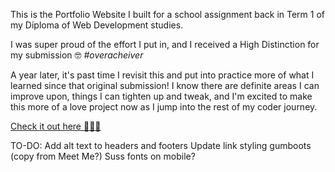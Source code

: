 This is the Portfolio Website I built for a school assignment back in Term 1 of my Diploma of Web Development studies.

I was super proud of the effort I put in, and I received a High Distinction for my submission 🤓 <i>\#overacheiver</i>

A year later, it's past time I revisit this and put into practice more of what I learned since that original submission! I know there are definite areas I can improve upon, things I can tighten up and tweak, and I'm excited to make this more of a love project now as I jump into the rest of my coder journey.

[Check it out here 👩🏼‍💻](https://naomimowbray.netlify.app/)



TO-DO:
Add alt text to headers and footers
Update link styling gumboots (copy from Meet Me?)
Suss fonts on mobile?